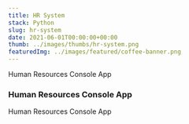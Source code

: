 ```yaml
---
title: HR System
stack: Python
slug: hr-system
date: 2021-06-01T00:00:00+00:00
thumb: ../images/thumbs/hr-system.png
featuredImg: ../images/featured/coffee-banner.png
---
```


Human Resources Console App

### Human Resources Console App

Human Resources Console App
